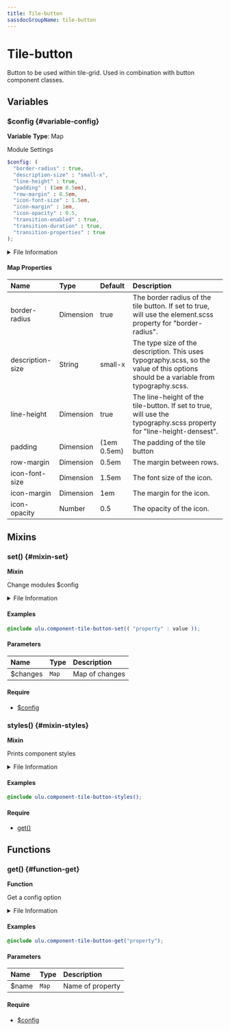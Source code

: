 ```yaml
---
title: Tile-button
sassdocGroupName: tile-button
---
```



# Tile-button

<div class="type-large">

Button to be used within tile-grid. Used in combination with button component classes.

</div>



## Variables




<div class="sassdoc-item-header">

###  $config {#variable-config}

  <div class="sassdoc-item-header__labels">
    <span class="tag tag--primary"><strong>Variable</strong></span> <span class="tag"><strong>Type</strong>: Map</span>
  </div>

</div>

  

Module Settings
    
    

``` scss
$config: (
  "border-radius" : true,
  "description-size" : "small-x",
  "line-height" : true,
  "padding" : (1em 0.5em),
  "row-margin" : 0.5em,
  "icon-font-size" : 1.5em,
  "icon-margin" : 1em,
  "icon-opacity" : 0.5,
  "transition-enabled" : true,
  "transition-duration" : true,
  "transition-properties" : true
);
```
  


<details>
  <summary>File Information</summary>
  
- **File:** _tile-button.scss
- **Group:** tile-button
- **Type:** variable
- **Lines (comments):** 38-47
- **Lines (code):** 49-61

</details>

    

#### Map Properties


|Name|Type|Default|Description|
|:--|:--|:--|:--|
|border-radius|Dimension|true|The border radius of the tile button. If set to true, will use the element.scss property for "border-radius".|
|description-size|String|small-x|The type size of the description. This uses typography.scss, so the value of this options should be a variable from typography.scss.|
|line-height|Dimension|true|The line-height of the tile-button. If set to true, will use the typography.scss property for "line-height-densest".|
|padding|Dimension|(1em 0.5em)|The padding of the tile button|
|row-margin|Dimension|0.5em|The margin between rows.|
|icon-font-size|Dimension|1.5em|The font size of the icon.|
|icon-margin|Dimension|1em|The margin for the icon.|
|icon-opacity|Number|0.5|The opacity of the icon.|

    
  

## Mixins




<div class="sassdoc-item-header">

###  set() {#mixin-set}

  <div class="sassdoc-item-header__labels">
    <span class="tag tag--primary"><strong>Mixin</strong></span>
  </div>

</div>

  

Change modules $config
    
    


<details>
  <summary>File Information</summary>
  
- **File:** _tile-button.scss
- **Group:** tile-button
- **Type:** mixin
- **Lines (comments):** 63-66
- **Lines (code):** 68-70

</details>

    

#### Examples

      


``` scss
@include ulu.component-tile-button-set(( "property" : value ));
```
  



      

#### Parameters


|Name|Type|Description|
|:--|:--|:--|
|$changes|`Map`|Map of changes|

    

#### Require

- [$config](/sass/components/accordion/#variable-config)
  


<div class="sassdoc-item-header">

###  styles() {#mixin-styles}

  <div class="sassdoc-item-header__labels">
    <span class="tag tag--primary"><strong>Mixin</strong></span>
  </div>

</div>

  

Prints component styles
    
    


<details>
  <summary>File Information</summary>
  
- **File:** _tile-button.scss
- **Group:** tile-button
- **Type:** mixin
- **Lines (comments):** 82-84
- **Lines (code):** 86-130

</details>

    

#### Examples

      


``` scss
@include ulu.component-tile-button-styles();
```
  



      

#### Require

- [get()](/sass/components/accordion/#function-get)
  
  

## Functions




<div class="sassdoc-item-header">

###  get() {#function-get}

  <div class="sassdoc-item-header__labels">
    <span class="tag tag--primary"><strong>Function</strong></span>
  </div>

</div>

  

Get a config option
    
    


<details>
  <summary>File Information</summary>
  
- **File:** _tile-button.scss
- **Group:** tile-button
- **Type:** function
- **Lines (comments):** 72-75
- **Lines (code):** 77-80

</details>

    

#### Examples

      


``` scss
@include ulu.component-tile-button-get("property");
```
  



      

#### Parameters


|Name|Type|Description|
|:--|:--|:--|
|$name|`Map`|Name of property|

    

#### Require

- [$config](/sass/components/accordion/#variable-config)
  
  
  